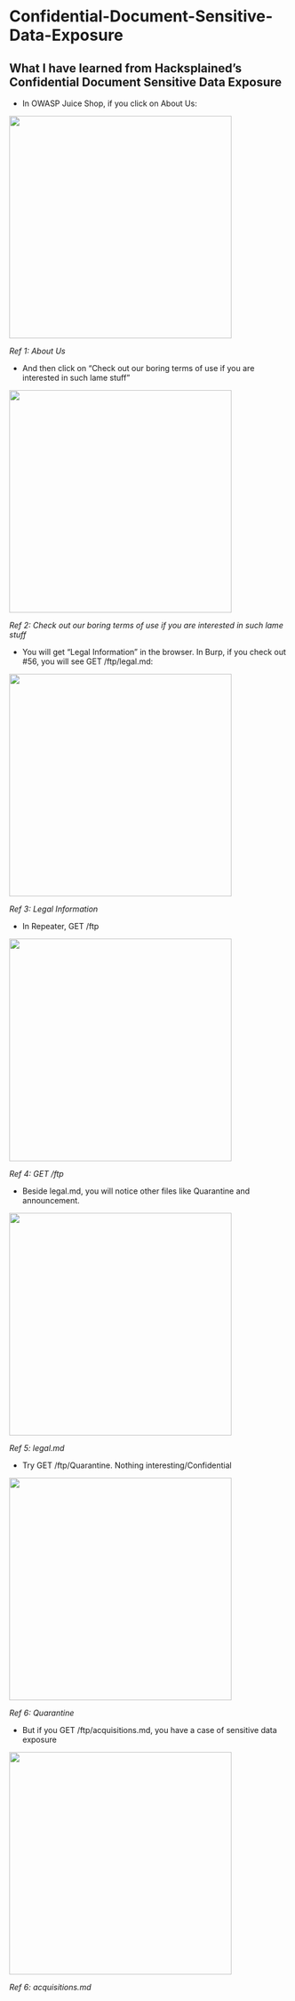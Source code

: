 # Confidential-Document-Sensitive-Data-Exposure

## What I have learned from Hacksplained’s Confidential Document Sensitive Data Exposure

- In OWASP Juice Shop, if you click on About Us:

<img src="https://i.imgur.com/rIBu1DU.png" height="400" />

*Ref 1: About Us*

- And then click on “Check out our boring terms of use if you are interested in such lame stuff”

<img src="https://i.imgur.com/kEsdYkN.png" width="400" />

*Ref 2: Check out our boring terms of use if you are interested in such lame stuff*

- You will get “Legal Information” in the browser. In Burp, if you check out #56, you will see GET /ftp/legal.md:

<img src="https://i.imgur.com/Jwuc1kC.png" width="400" />

*Ref 3: Legal Information*

- In Repeater, GET /ftp

<img src="https://i.imgur.com/XDYgcGN.png" width="400" />

*Ref 4: GET /ftp*

- Beside legal.md, you will notice other files like Quarantine and announcement.

<img src="https://i.imgur.com/rVkOBDu.png" width="400" />

*Ref 5: legal.md*

- Try GET /ftp/Quarantine. Nothing interesting/Confidential

<img src="https://i.imgur.com/xHRIeBA.png" width="400" />

*Ref 6: Quarantine*

- But if you GET /ftp/acquisitions.md, you have a case of sensitive data exposure

<img src="https://i.imgur.com/fyjp4UM.png" width="400" />

*Ref 6: acquisitions.md*
